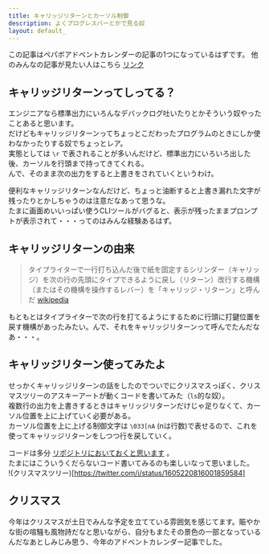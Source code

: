 ```yaml
---
title: キャリッジリターンとカーソル制御
description: よくプログレスバーとかで見る奴
layout: default_
---
```


この記事はペパボアドベントカレンダーの記事の1つになっているはずです。
他のみんなの記事が見たい人はこちら [リンク](https://adventar.org/calendars/7784)

## キャリッジリターンってしってる？
エンジニアなら標準出力にいろんなデバックログ吐いたりとかそういう奴やったことあると思います。  
だけどもキャリッジリターンってちょっとこだわったプログラムのときにしか使わなかったりする奴でちょっとレア。  
実態としては `\r` で表されることが多いんだけど、標準出力にいろいろ出した後、カーソルを行頭まで持ってきてくれる。  
んで、そのまま次の出力をすると上書きをされていくというわけ。

便利なキャリッジリターンなんだけど、ちょっと油断すると上書き漏れた文字が残ったりとかしちゃうのは注意だなあって思うな。  
たまに画面めいいっぱい使うCLIツールがバグると、表示が残ったままプロンプトが表示されて・・・ってのはみんな経験あるはず。

## キャリッジリターンの由来
>タイプライターで一行打ち込んだ後で紙を固定するシリンダー（キャリッジ）を次の行の先頭にタイプできるように戻し（リターン）改行する機構（またはその機構を操作するレバー）を「キャリッジ・リターン」と呼んだ [wikipedia](https://ja.wikipedia.org/wiki/%E3%82%AD%E3%83%A3%E3%83%AA%E3%83%83%E3%82%B8%E3%83%BB%E3%83%AA%E3%82%BF%E3%83%BC%E3%83%B3)

もともとはタイプライターで次の行を打てるようにするために行頭に打鍵位置を戻す機構があったみたい。んで、それをキャリッジリターンって呼んでたんだなあ・・・。

## キャリッジリターン使ってみたよ
せっかくキャリッジリターンの話をしたのでついでにクリスマスっぽく、クリスマスツリーのアスキーアートが動くコードを書いてみた（`ls`的な奴）。  
複数行の出力を上書きするときはキャリッジリターンだけじゃ足りなくて、カーソル位置を上に上げていく必要がある。  
カーソル位置を上に上げる制御文字は `\033[nA` (nは行数)で表せるので、これを使ってキャリッジリターンをしつつ行を戻していく。

コードは多分 [リポジトリにおいておくと思います](https://github.com/doew/xmas2022) 。  
たまにはこういうくだらないコード書いてみるのも楽しいなって思いました。  
!(クリスマスツリー)[https://twitter.com/i/status/1605220816001859584]

## クリスマス
今年はクリスマスが土日でみんな予定を立てている雰囲気を感じてます。賑やかな街の喧騒も風物詩だなと思いながら、自分もまたその景色の一部となっているんだなあとしみじみ思う、今年のアドベントカレンダー記事でした。
